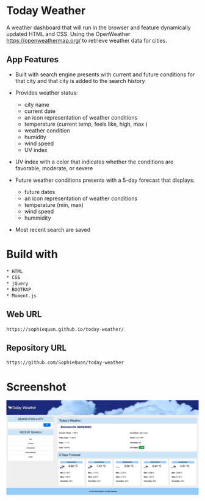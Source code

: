 # Today Weather
A weather dashboard that will run in the browser and feature dynamically updated HTML and CSS. Using the OpenWeather https://openweathermap.org/ to retrieve weather data for cities.

## App Features
* Built with search engine presents with current and future conditions for that city and that city is added to the search history

* Provides weather status:
    - city name
    - current date
    - an icon representation of weather conditions
    - temperature (current temp, feels like, high, max )
    - weather condition
    - humidity
    - wind speed
    - UV index

* UV index with a color that indicates whether the conditions are favorable, moderate, or severe

* Future weather conditions presents with a 5-day forecast that displays:
    - future dates
    - an icon representation of weather conditions
    - temperature (min, max)
    - wind speed
    - hummidity

* Most recent search are saved

# Build with
    * HTML
    * CSS 
    * jQuery
    * BOOTRAP
    * Moment.js

## Web URL
    https://sophiequan.github.io/today-weather/

## Repository URL
    https://github.com/SophieQuan/today-weather

# Screenshot
![screen shot Today Weather](assets/images/screenshot.png?raw=true "Today Weather README.md screenshot")



